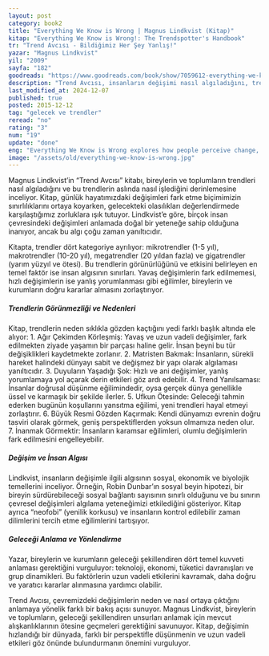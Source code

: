 ```yaml
---
layout: post
category: book2
title: "Everything We Know is Wrong | Magnus Lindkvist (Kitap)"
kitap: "Everything We Know is Wrong!: The Trendspotter's Handbook"
tr: "Trend Avcısı - Bildiğimiz Her Şey Yanlış!"
yazar: "Magnus Lindkvist"
yil: "2009"
sayfa: "182"
goodreads: "https://www.goodreads.com/book/show/7059612-everything-we-know-is-wrong"
description: "Trend Avcısı, insanların değişimi nasıl algıladığını, trendlerin neden görmezden gelindiğini ve geleceği anlamlandırmak için farklı düşünme biçimlerinin önemini araştırıyor. Magnus Lindkvist, bireylerin ve toplumların, kısa vadeli düşüncelerin ötesine geçerek uzun vadeli etkileri göz önünde bulundurması gerektiğini savunuyor."
last_modified_at: 2024-12-07
published: true
posted: 2015-12-12
tag: "gelecek ve trendler"
reread: "no"
rating: "3"
num: "19"
update: "done"
eng: "Everything We Know is Wrong explores how people perceive change, why trends are often overlooked, and the importance of adopting new ways of thinking to understand the future. Magnus Lindkvist argues that individuals and societies need to move beyond short-term perspectives and consider long-term impacts."
image: "/assets/old/everything-we-know-is-wrong.jpg"
---
```


Magnus Lindkvist’in “Trend Avcısı” kitabı, bireylerin ve toplumların trendleri nasıl algıladığını ve bu trendlerin aslında nasıl işlediğini derinlemesine inceliyor. Kitap, günlük hayatımızdaki değişimleri fark etme biçimimizin sınırlılıklarını ortaya koyarken, gelecekteki olasılıkları değerlendirmede karşılaştığımız zorluklara ışık tutuyor. Lindkvist’e göre, birçok insan çevresindeki değişimleri anlamada doğal bir yeteneğe sahip olduğuna inanıyor, ancak bu algı çoğu zaman yanıltıcıdır.

Kitapta, trendler dört kategoriye ayrılıyor: mikrotrendler (1-5 yıl), makrotrendler (10-20 yıl), megatrendler (20 yıldan fazla) ve gigatrendler (yarım yüzyıl ve ötesi). Bu trendlerin görünürlüğünü ve etkisini belirleyen en temel faktör ise insan algısının sınırları. Yavaş değişimlerin fark edilmemesi, hızlı değişimlerin ise yanlış yorumlanması gibi eğilimler, bireylerin ve kurumların doğru kararlar almasını zorlaştırıyor.

##### Trendlerin Görünmezliği ve Nedenleri

Kitap, trendlerin neden sıklıkla gözden kaçtığını yedi farklı başlık altında ele alıyor: 1. Ağır Çekimden Körleşmiş: Yavaş ve uzun vadeli değişimler, fark edilmekten ziyade yaşamın bir parçası haline gelir. İnsan beyni bu tür değişiklikleri kaydetmekte zorlanır. 2. Matristen Bakmak: İnsanların, sürekli hareket halindeki dünyayı sabit ve değişmez bir yapı olarak algılaması yanıltıcıdır. 3. Duyuların Yaşadığı Şok: Hızlı ve ani değişimler, yanlış yorumlamaya yol açarak derin etkileri göz ardı edebilir. 4. Trend Yanılsaması: İnsanlar doğrusal düşünme eğilimindedir, oysa gerçek dünya genellikle üssel ve karmaşık bir şekilde ilerler. 5. Ufkun Ötesinde: Geleceği tahmin ederken bugünün koşullarını yansıtma eğilimi, yeni trendleri hayal etmeyi zorlaştırır. 6. Büyük Resmi Gözden Kaçırmak: Kendi dünyamızı evrenin doğru tasviri olarak görmek, geniş perspektiflerden yoksun olmamıza neden olur. 7. İnanmak Görmektir: İnsanların karamsar eğilimleri, olumlu değişimlerin fark edilmesini engelleyebilir.

##### Değişim ve İnsan Algısı

Lindkvist, insanların değişimle ilgili algısının sosyal, ekonomik ve biyolojik temellerini inceliyor. Örneğin, Robin Dunbar’ın sosyal beyin hipotezi, bir bireyin sürdürebileceği sosyal bağlantı sayısının sınırlı olduğunu ve bu sınırın çevresel değişimleri algılama yeteneğimizi etkilediğini gösteriyor. Kitap ayrıca “neofobi” (yenilik korkusu) ve insanların kontrol edilebilir zaman dilimlerini tercih etme eğilimlerini tartışıyor.

##### Geleceği Anlama ve Yönlendirme

Yazar, bireylerin ve kurumların geleceği şekillendiren dört temel kuvveti anlaması gerektiğini vurguluyor: teknoloji, ekonomi, tüketici davranışları ve grup dinamikleri. Bu faktörlerin uzun vadeli etkilerini kavramak, daha doğru ve yaratıcı kararlar alınmasına yardımcı olabilir.

Trend Avcısı, çevremizdeki değişimlerin neden ve nasıl ortaya çıktığını anlamaya yönelik farklı bir bakış açısı sunuyor. Magnus Lindkvist, bireylerin ve toplumların, geleceği şekillendiren unsurları anlamak için mevcut alışkanlıklarının ötesine geçmeleri gerektiğini savunuyor. Kitap, değişimin hızlandığı bir dünyada, farklı bir perspektifle düşünmenin ve uzun vadeli etkileri göz önünde bulundurmanın önemini vurguluyor.
